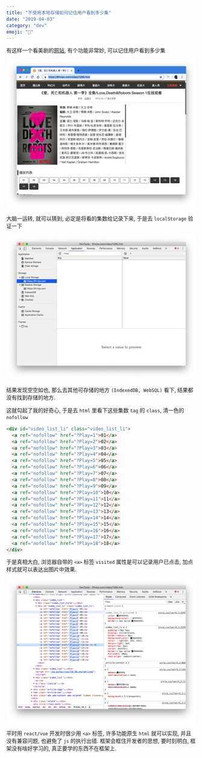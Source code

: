 ```yaml
---
title: "不使用本地存储如何记住用户看到多少集"
date: "2019-04-03"
category: "dev"
emoji: "📌"
---
```


有这样一个看美剧的[网站](https://91mjw.com/video/1295.htm), 有个功能非常妙, 可以记住用户看到多少集

![91mjw](1554302083.png)

大脑一运转, 就可以猜到, 必定是将看的集数给记录下来, 于是去 `localStorage` 验证一下

![localStorage](1554302163.png)

结果发现空空如也, 那么去其他可存储的地方 `(IndexedDB, WebSQL)` 看下, 结果都没有找到存储的地方.

这就勾起了我的好奇心, 于是去 `html` 里看下这些集数 `tag` 的 `class`, 清一色的 `nofollow`


```html
<div id="video_list_li" class="video_list_li">
  <a ref="nofollow" href="?Play=1">01</a>
  <a ref="nofollow" href="?Play=2">02</a>
  <a ref="nofollow" href="?Play=3">03</a>
  <a ref="nofollow" href="?Play=4">04</a>
  <a ref="nofollow" href="?Play=5">05</a>
  <a ref="nofollow" href="?Play=6">06</a>
  <a ref="nofollow" href="?Play=7">07</a>
  <a ref="nofollow" href="?Play=8">08</a>
  <a ref="nofollow" href="?Play=9">09</a>
  <a ref="nofollow" href="?Play=10">10</a>
  <a ref="nofollow" href="?Play=11">11</a>
  <a ref="nofollow" href="?Play=12">12</a>
  <a ref="nofollow" href="?Play=13">13</a>
  <a ref="nofollow" href="?Play=14">14</a>
  <a ref="nofollow" href="?Play=15">15</a>
  <a ref="nofollow" href="?Play=16">16</a>
  <a ref="nofollow" href="?Play=17">17</a>
  <a ref="nofollow" href="?Play=18">18</a>
</div>
```

于是真相大白, 浏览器自带的 `<a>` 标签 `visited` 属性是可以记录用户已点击, 加点样式就可以表达出图片中效果.

![truth](1554302168.png)

平时用 `react/vue` 开发时很少用 `<a>` 标签, 许多功能原生 `html` 就可以实现, 并且没有兼容问题, 也避免了 `js` 的执行出错. 框架会框住开发者的思想, 要时刻明白, 框架没有啥好学习的, 真正要学的东西不在框架上.
